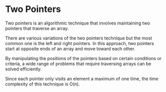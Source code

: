 # Two Pointers

Two pointers is an algorithmic technique that involves maintaining two pointers that traverse an array.

There are various variations of the two pointers technique but the most common one is the left and right pointers. In this approach, two pointers start at opposite ends of an array and move toward each other.

By manipulating the positions of the pointers based on certain conditions or criteria, a wide range of problems that require traversing arrays can be solved efficiently.

Since each pointer only visits an element a maximum of one time, the time complexity of this technique is O(n).
